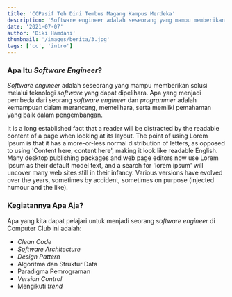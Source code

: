 ```yaml
---
title: 'CCPasif Teh Dini Tembus Magang Kampus Merdeka'
description: 'Software engineer adalah seseorang yang mampu memberikan solusi melalui teknologi software yang dapat dipelihara'
date: '2021-07-07'
author: 'Diki Hamdani'
thumbnail: '/images/berita/3.jpg'
tags: ['cc', 'intro']
---
```


### Apa Itu *Software Engineer*?
*Software engineer* adalah seseorang yang mampu memberikan solusi melalui teknologi *software* yang dapat dipelihara. Apa yang menjadi pembeda dari seorang *software engineer* dan *programmer* adalah kemampuan dalam merancang, memelihara, serta memliki pemahaman yang baik dalam pengembangan.

It is a long established fact that a reader will be distracted by the readable content of a page when looking at its layout. The point of using Lorem Ipsum is that it has a more-or-less normal distribution of letters, as opposed to using 'Content here, content here', making it look like readable English. Many desktop publishing packages and web page editors now use Lorem Ipsum as their default model text, and a search for 'lorem ipsum' will uncover many web sites still in their infancy. Various versions have evolved over the years, sometimes by accident, sometimes on purpose (injected humour and the like).



### Kegiatannya Apa Aja?
Apa yang kita dapat pelajari untuk menjadi seorang *software engineer* di Computer Club ini adalah:
- *Clean Code*
- *Software Architecture*
- *Design Pattern*
- Algoritma dan Struktur Data
- Paradigma Pemrograman
- *Version Control*
- Mengikuti *trend*